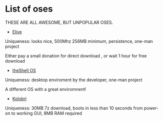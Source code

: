# List of oses

THESE ARE ALL AWESOME, BUT UNPOPULAR OSES.

* [Elive](https://elivecd.org)

Uniqueness: looks nice, 500Mhz 256MB minimum, persistence, one-man project

Either pay a small donation for direct download , or wait 1 hour for free download
* [theShell OS](https://vicr123.com/theshell/os/)

Uniqueness: desktop enviroment by the developer, one-man project

A different OS with a great enviromnent!
* [Kolobri](https://kolibrios.org/en/download)

Uniqueness: 30MB 7z download, boots in less than 10 seconds from power-on to working GUI, 8MB RAM required
